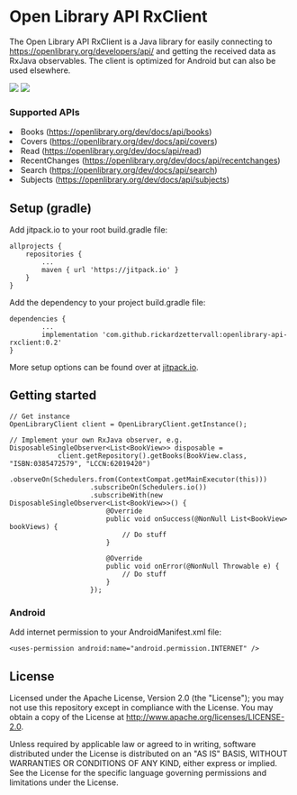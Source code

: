 <h1>Open Library API RxClient</h1>

The Open Library API RxClient is a Java library for easily connecting to https://openlibrary.org/developers/api/
and getting the received data as RxJava observables. The client is optimized for Android but can also be used elsewhere.  

<img src="https://travis-ci.com/rickardzettervall/openlibrary-api-rxclient.svg?branch=master"> <a href="https://jitpack.io/#rickardzettervall/openlibrary-api-rxclient/"><img src="https://jitpack.io/v/rickardzettervall/openlibrary-api-rxclient.svg"></a>

<h3>Supported APIs</h3>
<li>Books (<a href="https://openlibrary.org/dev/docs/api/books">https://openlibrary.org/dev/docs/api/books</a>)</li>
<li>Covers (<a href="https://openlibrary.org/dev/docs/api/covers">https://openlibrary.org/dev/docs/api/covers</a>)</li>
<li>Read (<a href="https://openlibrary.org/dev/docs/api/read">https://openlibrary.org/dev/docs/api/read</a>)</li>
<li>RecentChanges (<a href="https://openlibrary.org/dev/docs/api/recentchanges">https://openlibrary.org/dev/docs/api/recentchanges</a>)</li>
<li>Search (<a href="https://openlibrary.org/dev/docs/api/search">https://openlibrary.org/dev/docs/api/search</a>)</li>
<li>Subjects (<a href="https://openlibrary.org/dev/docs/api/subjects">https://openlibrary.org/dev/docs/api/subjects</a>)</li>

<h2>Setup (gradle)</h2>

Add jitpack.io to your root build.gradle file:

    allprojects {
        repositories {
            ...
            maven { url 'https://jitpack.io' }
        }
    }

Add the dependency to your project build.gradle file:

    dependencies {
            ...
	        implementation 'com.github.rickardzettervall:openlibrary-api-rxclient:0.2'
	}

More setup options can be found over at <a href="https://jitpack.io/#rickardzettervall/openlibrary-api-rxclient/">jitpack.io</a>.

<h2>Getting started</h2>

    // Get instance
    OpenLibraryClient client = OpenLibraryClient.getInstance();
    
    // Implement your own RxJava observer, e.g.
    DisposableSingleObserver<List<BookView>> disposable =
                client.getRepository().getBooks(BookView.class, "ISBN:0385472579", "LCCN:62019420")
                        .observeOn(Schedulers.from(ContextCompat.getMainExecutor(this)))
                        .subscribeOn(Schedulers.io())
                        .subscribeWith(new DisposableSingleObserver<List<BookView>>() {
                            @Override
                            public void onSuccess(@NonNull List<BookView> bookViews) {
                                // Do stuff
                            }

                            @Override
                            public void onError(@NonNull Throwable e) {
                                // Do stuff
                            }
                        });

<h3>Android</h3>

Add internet permission to your AndroidManifest.xml file:

    <uses-permission android:name="android.permission.INTERNET" />

<h2>License</h2>

Licensed under the Apache License, Version 2.0 (the "License");
you may not use this repository except in compliance with the License.
You may obtain a copy of the License at http://www.apache.org/licenses/LICENSE-2.0.

Unless required by applicable law or agreed to in writing, software
distributed under the License is distributed on an "AS IS" BASIS,
WITHOUT WARRANTIES OR CONDITIONS OF ANY KIND, either express or implied.
See the License for the specific language governing permissions and
limitations under the License.
